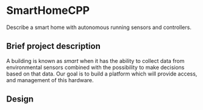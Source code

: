# SmartHomeCPP
Describe a smart home with autonomous running sensors and controllers.

## Brief project description
A building is known as *smart* when it has the ability to collect data from environmental sensors combined with the possibility to make decisions based on that data.
Our goal is to build a platform which will provide access, and management of this hardware.

## Design
